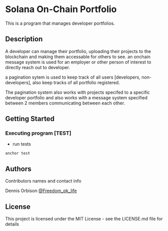 # Solana On-Chain Portfolio

This is a program that manages developer portfolios.

## Description

A developer can manage their portfolio, uploading their projects to the blockchain and making them accessable for others to see. an onchain message system is used for an employer or other person of interest to directly reach out to developer.

a pagination sytem is used to keep track of all users [developers, non-developers], also keep tracks of all portfolio registered.

The pagination system also works with projects specifed to a specific developer portfolio and also works with a message system specified between 2 members communicating between each other.

## Getting Started

### Executing program [TEST]

* run tests
```
anchor test
```

## Authors

Contributors names and contact info

Dennis Orbison 
[@Freedom_pk_life](https://twitter.com/Freedom_pk_live)


## License

This project is licensed under the MIT License - see the LICENSE.md file for details